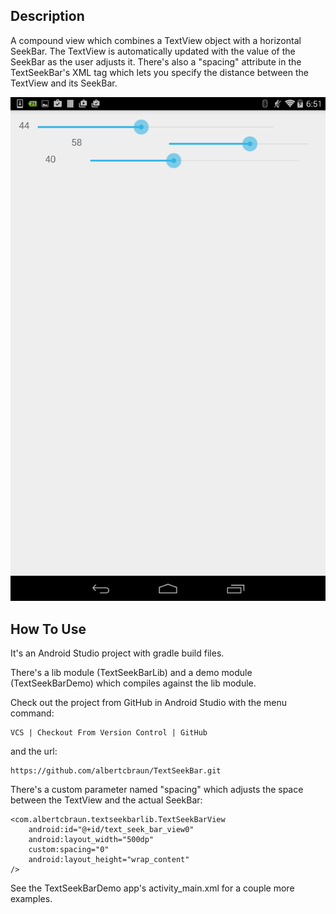 ## Description

A compound view which combines a TextView object with a horizontal SeekBar. The TextView is automatically
updated with the value of the SeekBar as the user adjusts it. There's also a "spacing" 
attribute in the TextSeekBar's XML tag which lets you specify the distance between
  the TextView and its SeekBar.

![Screenshot](https://github.com/albertcbraun/TextSeekBar/blob/master/screenshot.png "Screen shot")

## How To Use

It's an Android Studio project with gradle build files. 

There's a lib module (TextSeekBarLib) and a demo module (TextSeekBarDemo) 
which compiles against the lib module. 

Check out the project from GitHub in Android Studio with the menu command:
 
    VCS | Checkout From Version Control | GitHub

and the url:

    https://github.com/albertcbraun/TextSeekBar.git

There's a custom parameter named "spacing" which adjusts the space between the
 TextView and the actual SeekBar: 

    <com.albertcbraun.textseekbarlib.TextSeekBarView
        android:id="@+id/text_seek_bar_view0"
        android:layout_width="500dp"
        custom:spacing="0"
        android:layout_height="wrap_content"
    />

See the TextSeekBarDemo app's activity_main.xml for a couple more examples.